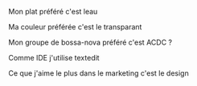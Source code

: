 Mon plat préféré c'est leau

Ma couleur préférée c'est le transparant

Mon groupe de bossa-nova préféré c'est ACDC ?

Comme IDE j'utilise textedit

Ce que j'aime le plus dans le marketing c'est le design
